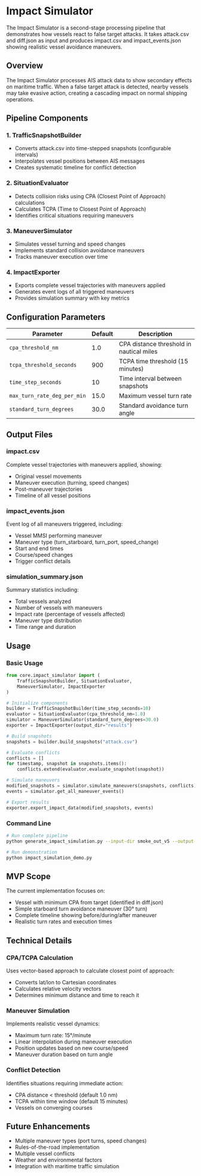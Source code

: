 # Impact Simulator

The Impact Simulator is a second-stage processing pipeline that demonstrates how vessels react to false target attacks. It takes attack.csv and diff.json as input and produces impact.csv and impact_events.json showing realistic vessel avoidance maneuvers.

## Overview

The Impact Simulator processes AIS attack data to show secondary effects on maritime traffic. When a false target attack is detected, nearby vessels may take evasive action, creating a cascading impact on normal shipping operations.

## Pipeline Components

### 1. TrafficSnapshotBuilder
- Converts attack.csv into time-stepped snapshots (configurable intervals)
- Interpolates vessel positions between AIS messages
- Creates systematic timeline for conflict detection

### 2. SituationEvaluator
- Detects collision risks using CPA (Closest Point of Approach) calculations
- Calculates TCPA (Time to Closest Point of Approach)
- Identifies critical situations requiring maneuvers

### 3. ManeuverSimulator
- Simulates vessel turning and speed changes
- Implements standard collision avoidance maneuvers
- Tracks maneuver execution over time

### 4. ImpactExporter
- Exports complete vessel trajectories with maneuvers applied
- Generates event logs of all triggered maneuvers
- Provides simulation summary with key metrics

## Configuration Parameters

| Parameter | Default | Description |
|-----------|---------|-------------|
| `cpa_threshold_nm` | 1.0 | CPA distance threshold in nautical miles |
| `tcpa_threshold_seconds` | 900 | TCPA time threshold (15 minutes) |
| `time_step_seconds` | 10 | Time interval between snapshots |
| `max_turn_rate_deg_per_min` | 15.0 | Maximum vessel turn rate |
| `standard_turn_degrees` | 30.0 | Standard avoidance turn angle |

## Output Files

### impact.csv
Complete vessel trajectories with maneuvers applied, showing:
- Original vessel movements
- Maneuver execution (turning, speed changes)
- Post-maneuver trajectories
- Timeline of all vessel positions

### impact_events.json
Event log of all maneuvers triggered, including:
- Vessel MMSI performing maneuver
- Maneuver type (turn_starboard, turn_port, speed_change)
- Start and end times
- Course/speed changes
- Trigger conflict details

### simulation_summary.json
Summary statistics including:
- Total vessels analyzed
- Number of vessels with maneuvers
- Impact rate (percentage of vessels affected)
- Maneuver type distribution
- Time range and duration

## Usage

### Basic Usage
```python
from core.impact_simulator import (
    TrafficSnapshotBuilder, SituationEvaluator, 
    ManeuverSimulator, ImpactExporter
)

# Initialize components
builder = TrafficSnapshotBuilder(time_step_seconds=10)
evaluator = SituationEvaluator(cpa_threshold_nm=1.0)
simulator = ManeuverSimulator(standard_turn_degrees=30.0)
exporter = ImpactExporter(output_dir="results")

# Build snapshots
snapshots = builder.build_snapshots("attack.csv")

# Evaluate conflicts
conflicts = []
for timestamp, snapshot in snapshots.items():
    conflicts.extend(evaluator.evaluate_snapshot(snapshot))

# Simulate maneuvers
modified_snapshots = simulator.simulate_maneuvers(snapshots, conflicts)
events = simulator.get_all_maneuver_events()

# Export results
exporter.export_impact_data(modified_snapshots, events)
```

### Command Line
```bash
# Run complete pipeline
python generate_impact_simulation.py --input-dir smoke_out_v5 --output-dir smoke_out_v5

# Run demonstration
python impact_simulation_demo.py
```

## MVP Scope

The current implementation focuses on:
- Vessel with minimum CPA from target (identified in diff.json)
- Simple starboard turn avoidance maneuver (30° turn)
- Complete timeline showing before/during/after maneuver
- Realistic turn rates and execution times

## Technical Details

### CPA/TCPA Calculation
Uses vector-based approach to calculate closest point of approach:
- Converts lat/lon to Cartesian coordinates
- Calculates relative velocity vectors
- Determines minimum distance and time to reach it

### Maneuver Simulation
Implements realistic vessel dynamics:
- Maximum turn rate: 15°/minute
- Linear interpolation during maneuver execution
- Position updates based on new course/speed
- Maneuver duration based on turn angle

### Conflict Detection
Identifies situations requiring immediate action:
- CPA distance < threshold (default 1.0 nm)
- TCPA within time window (default 15 minutes)
- Vessels on converging courses

## Future Enhancements

- Multiple maneuver types (port turns, speed changes)
- Rules-of-the-road implementation
- Multiple vessel conflicts
- Weather and environmental factors
- Integration with maritime traffic simulation